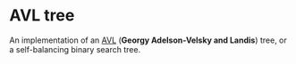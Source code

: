 # AVL tree
An implementation of an [AVL](http://en.wikipedia.org/wiki/AVL_tree) (**Georgy Adelson-Velsky and Landis**) tree, or a
self-balancing binary search tree.
